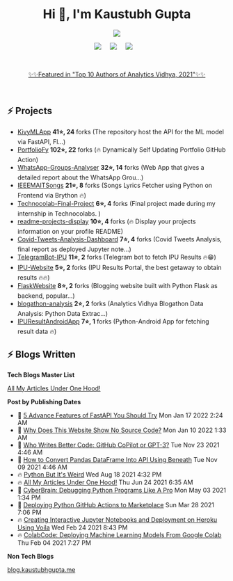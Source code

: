 <h1 align="center">Hi 👋, I'm Kaustubh Gupta</h1>
<p align="center">
<img src="https://github-readme-stats.vercel.app/api?username=kaustubhgupta&show_icons=true&theme=dark&count_private=true&include_all_commits=true&custom_title=Kaustubh's Stats">
</p>

<p align="center">
  <a target="_blank" href="https://www.linkedin.com/in/kaustubh-gupta"><img src="https://img.shields.io/badge/LinkedIn-0077B5?style=for-the-badge&logo=linkedin&logoColor=white" /></a>&nbsp;&nbsp;&nbsp;&nbsp;
  <a target="_blank" href="https://twitter.com/Kaustubh1828"><img src="https://img.shields.io/badge/Twitter-1DA1F2?style=for-the-badge&logo=twitter&logoColor=white" /></a>&nbsp;&nbsp;&nbsp;&nbsp;
     <a href="https://medium.com/@kaustubhgupta1828"><img src="https://img.shields.io/badge/Medium-12100E?style=for-the-badge&logo=medium&logoColor=white" /></a>&nbsp;&nbsp;&nbsp;&nbsp;
</p>
<br>
<p align="center">
  <a href="https://www.analyticsvidhya.com/blog/2021/12/top-data-science-guest-authors-of-2021/">✨✨Featured in "Top 10 Authors of Analytics Vidhya, 2021"✨✨</a>
</p>
<br>

## ⚡ Projects
<!-- PROJECTS START -->
* [KivyMLApp](https://github.com/kaustubhgupta/KivyMLApp) **41⭐, 24** forks (The repository host the API for the ML model via FastAPI, Fl...) 
* [PortfolioFy](https://github.com/kaustubhgupta/PortfolioFy) **102⭐, 22** forks (🔥 Dynamically Self Updating Portfolio GitHub Action) 
* [WhatsApp-Groups-Analyser](https://github.com/kaustubhgupta/WhatsApp-Groups-Analyser) **32⭐, 14** forks (Web App that gives a detailed report about the WhatsApp Grou...) 
* [IEEEMAITSongs](https://github.com/kaustubhgupta/IEEEMAITSongs) **21⭐, 8** forks (Songs Lyrics Fetcher using Python on Frontend via Brython 🔥) 
* [Technocolab-Final-Project](https://github.com/kaustubhgupta/Technocolab-Final-Project) **6⭐, 4** forks (Final project made during my internship in Technocolabs. ) 
* [readme-projects-display](https://github.com/kaustubhgupta/readme-projects-display) **10⭐, 4** forks (🔥 Display your projects information on your profile README) 
* [Covid-Tweets-Analysis-Dashboard](https://github.com/kaustubhgupta/Covid-Tweets-Analysis-Dashboard) **7⭐, 4** forks (Covid Tweets Analysis, final report as deployed Jupyter note...) 
* [TelegramBot-IPU](https://github.com/kaustubhgupta/TelegramBot-IPU) **11⭐, 2** forks (Telegram bot to fetch IPU Results 🔥😁) 
* [IPU-Website](https://github.com/kaustubhgupta/IPU-Website) **5⭐, 2** forks (IPU Results Portal, the best getaway to obtain results 🔥🔥) 
* [FlaskWebsite](https://github.com/kaustubhgupta/FlaskWebsite) **8⭐, 2** forks (Blogging website built with Python Flask as backend, popular...) 
* [blogathon-analysis](https://github.com/kaustubhgupta/blogathon-analysis) **2⭐, 2** forks (Analytics Vidhya Blogathon Data Analysis: Python Data Extrac...) 
* [IPUResultAndroidApp](https://github.com/kaustubhgupta/IPUResultAndroidApp) **7⭐, 1** forks (Python-Android App for fetching result data 🔥)<!-- PROJECTS END -->
   
## ⚡ Blogs Written

**Tech Blogs Master List**
<p><a href="https://medium.com/@kaustubhgupta1828/all-my-articles-under-one-hood-f1ab2e5eac89"> All My Articles Under One Hood! </a></p>

**Post by Publishing Dates**
<!-- BLOG-POST-LIST:START -->
 - 🌮 [5 Advance Features of FastAPI You Should Try](https://levelup.gitconnected.com/5-advance-features-of-fastapi-you-should-try-7c0ac7eebb3e?source=rss-603da2b47f57------2) Mon Jan 17 2022 2:24 AM
 - 🚀 [Why Does This Website Show No Source Code?](https://medium.com/geekculture/why-does-this-website-show-no-source-code-a8bd5892d754?source=rss-603da2b47f57------2) Mon Jan 10 2022 1:33 AM
 - 💫 [Who Writes Better Code: GitHub CoPilot or GPT-3?](https://python.plainenglish.io/who-writes-better-code-github-copilot-or-gpt-3-9e7441650c9b?source=rss-603da2b47f57------2) Tue Nov 23 2021 4:46 AM
 - 🚀 [How to Convert Pandas DataFrame Into API Using Beneath](https://python.plainenglish.io/how-to-convert-pandas-dataframe-into-api-using-beneath-9982620221a4?source=rss-603da2b47f57------2) Tue Nov 09 2021 4:46 AM
 - 🔥 [Python But It&#39;s Weird](https://towardsdatascience.com/python-but-its-weird-f90b45220f86?source=rss-603da2b47f57------2) Wed Aug 18 2021 4:32 PM
 - 🔥 [All My Articles Under One Hood!](https://medium.com/@kaustubhgupta1828/all-my-articles-under-one-hood-f1ab2e5eac89?source=rss-603da2b47f57------2) Thu Jun 24 2021 6:35 AM
 - 💯 [CyberBrain: Debugging Python Programs Like A Pro](https://towardsdatascience.com/cyberbrain-debugging-python-programs-like-a-pro-dbedbfa25800?source=rss-603da2b47f57------2) Mon May 03 2021 1:34 PM
 - 🌮 [Deploying Python GitHub Actions to Marketplace](https://towardsdatascience.com/deploying-python-github-actions-to-marketplace-d07790e9817d?source=rss-603da2b47f57------2) Sun Mar 28 2021 7:06 PM
 - 🔥 [Creating Interactive Jupyter Notebooks and Deployment on Heroku Using Voila](https://towardsdatascience.com/creating-interactive-jupyter-notebooks-and-deployment-on-heroku-using-voila-aa1c115981ca?source=rss-603da2b47f57------2) Wed Feb 24 2021 8:43 PM
 - 🔥 [ColabCode: Deploying Machine Learning Models From Google Colab](https://towardsdatascience.com/colabcode-deploying-machine-learning-models-from-google-colab-54e0d37a7b09?source=rss-603da2b47f57------2) Thu Feb 04 2021 7:27 PM<!-- BLOG-POST-LIST:END -->
 
 **Non Tech Blogs**

[blog.kaustubhgupta.me](https://blog.kaustubhgupta.me/)
